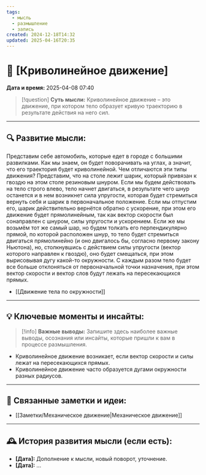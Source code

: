 ```yaml
---
tags:
  - мысль
  - размышление
  - запись
created: 2024-12-18T14:32
updated: 2025-04-16T20:35
---
```


# 💭  [Криволинейное движение]

**Дата и время:** 2025-04-08 07:40

> [!question] **Суть мысли:**
> Криволинейное движение – это движение, при котором тело образует кривую траекторию в результате действия на него сил.

---

## 🔍 Развитие мысли:

Представим себе автомобиль, которые едет в городе с большими развилками. Как мы знаем, он будет поворачивать на углах, а значит, что его траектория будет криволинейной. Чем отличаются эти типы движения? 
Представим, что на столе лежит шарик, который привязан к гвоздю на этом столе резиновым шнуром. Если мы будем действовать на тело строго влево, тело начнет двигаться, в результате чего шнур останется и в нем возникнет сила упругости, которая будет стремиться вернуть себя и шарик в первоначальное положение. Если мы отпустим его, шарик действительно вернётся обратно с ускорение, при этом его движение будет прямолинейным, так как вектор скорости был сонаправлен с шнуром, силы упругости и ускорением. 
Если же мы возьмём тот же самый шар, но будем толкать его перпендикулярно прямой, по которой расположен шнур, то тело будет стремиться двигаться прямолинейно (и оно двигалось бы, согласно первому закону Ньютона), но, столкнувшись с действием силы упругости (вектор которого направлен к гвоздю), оно будет смещаться, при этом вырисовывая дугу какой-то окружности. С каждым разом тело будет все больше отклоняться от первоначальной точки назначения, при этом вектор скорости и вектор слов будут лежать на пересекающихся прямых.

- [[Движение тела по окружности]]

---

## 💡 Ключевые моменты и инсайты:

> [!info] **Важные выводы:**
> Запишите здесь наиболее важные выводы, осознания или инсайты, которые пришли к вам в процессе размышления.

- Криволинейное движение возникает, если вектор скорости и силы лежат на пересекающихся прямых.
- Криволинейное движение часто образуется дугами окружности разных радиусов.

---

## 🔄 Связанные заметки и идеи:

- [[Заметки/Механическое движение|Механическое движение]]

---

## 🕰️ История развития мысли (если есть):

* **[Дата]:**  Дополнение к мысли, новый поворот, уточнение.
* **[Дата]:**  ...